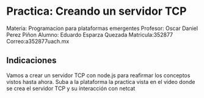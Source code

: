 # Practica: Creando un servidor TCP
Materia: Programacion para plataformas emergentes Profesor: Oscar Daniel Perez Piñon Alumno: Eduardo Esparza Quezada Matricula:352877 Correo:a352877uach.mx
## Indicaciones

Vamos a crear un servidor TCP con node.js para reafirmar los conceptos vistos hasta ahora.
Suba a la plataforma la practica vista en el video donde se crea el servidor TCP y su interacción con netcat

